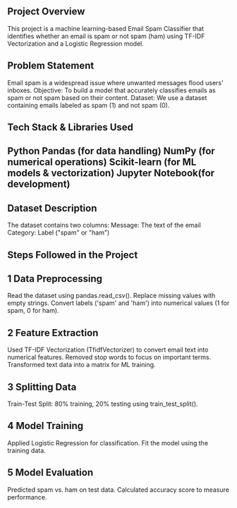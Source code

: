 Project Overview
-
This project is a machine learning-based Email Spam Classifier that identifies whether an email is spam or not spam (ham) using TF-IDF Vectorization and a Logistic Regression model.

Problem Statement
-
Email spam is a widespread issue where unwanted messages flood users' inboxes.
Objective: To build a model that accurately classifies emails as spam or not spam based on their content.
Dataset: We use a dataset containing emails labeled as spam (1) and not spam (0).

Tech Stack & Libraries Used
-
Python 
Pandas (for data handling)
NumPy (for numerical operations)
Scikit-learn (for ML models & vectorization)
Jupyter Notebook(for development)
--

Dataset Description
-
The dataset contains two columns:
Message: The text of the email
Category: Label ("spam" or "ham")

Steps Followed in the Project
-
1️ Data Preprocessing
--
Read the dataset using pandas.read_csv().
Replace missing values with empty strings.
Convert labels ('spam' and 'ham') into numerical values (1 for spam, 0 for ham).

2️ Feature Extraction
--
Used TF-IDF Vectorization (TfidfVectorizer) to convert email text into numerical features.
Removed stop words to focus on important terms.
Transformed text data into a matrix for ML training.

3️ Splitting Data
--
Train-Test Split: 80% training, 20% testing using train_test_split().

4️ Model Training 
--
Applied Logistic Regression for classification.
Fit the model using the training data.

5️ Model Evaluation 
--
Predicted spam vs. ham on test data.
Calculated accuracy score to measure performance.

